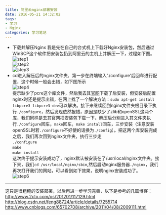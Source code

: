 ```yaml
---
title: 阿里云nginx部署安装
date: 2016-05-21 14:32:02
tags: 
- 学习
- Nginx
categories: 学习笔记
---
```

- 下载并解压Nginx
我是先在自己的台式机上下载好Nginx安装包，然后通过WinSCP这个软件把安装包扔到阿里云的主机上并解压一下，过程如下图。  
![step1](/image/nginx/step1.png)  
![step2](/image/nginx/step2.png)  
![step3](/image/nginx/step3.png)  
- cd进入解压后的nginx文件夹，第一步在终端输入'./configure'后回车进行配置，这个时候一般会出错，如下图所示  
![step4](/image/nginx/step4.png)  
提示缺少了pcre这个库文件，然后我去其[官网](http://www.pcre.org/)下载了后安装，但安装后配置nginx时还是提示出错，在网上找了一个解决方法：`sudo apt-get install libpcre3 libpcre3-dev`可以解决。接下来继续回到nginx文件夹根目录下执行`./configure`，然后发现依然报错，原因是缺少了zlib和openSSL这两个库，我们同样是去其官网把安装包下载一下，解压后分别进入其文件夹执行`./configure`回车，`make`回车，`make install`回车，三步安装（注意安装openSSL时若`./configure`不好使的话换为`./config`）。把这两个库安装完成之后，我们再次回到nginx文件夹，执行三步走  
`./configure`  
`make`  
`make install`  
这次终于提示安装成功了，nginx默认被安装在了/usr/local/nginx文件夹。接下来，我们`cd /usr/local/nginx/sbin`,然后启动nginx服务器`./nginx`，我们再次打开我们的网站，可以看到如下效果，说明nginx安装成功了。  
![step6](/image/nginx/step6.png)  

---
这只是很粗糙的安装部署，以后再进一步学习完善，以下是参考的几篇博客：  
http://www.2cto.com/os/201201/117129.html  
http://blog.csdn.net/feng88724/article/details/7255714  
http://www.cnblogs.com/65702708/archive/2011/04/08/2009111.html  


